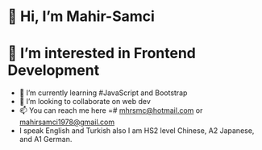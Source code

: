 # 👋 Hi, I’m  Mahir-Samci
# 👀 I’m interested in  Frontend Development
- 🌱 I’m currently learning #JavaScript and Bootstrap
- 💞️ I’m looking to collaborate on web dev
- 📫 You can reach me here =# mhrsmc@hotmail.com or mahirsamci1978@gmail.com
-  I speak English and Turkish also I am HS2 level Chinese, A2 Japanese, and A1 German. 


<!---
Mahir-Samci/Mahir-Samci is a ✨ special ✨ repository because its `README.md` (this file) appears on your GitHub profile.
You can click the Preview link to take a look at your changes.
--->
